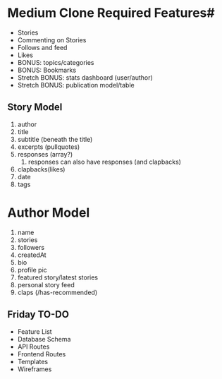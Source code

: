 # Medium Clone Required Features#

* Stories
* Commenting on Stories
* Follows and feed
* Likes
* BONUS: topics/categories
* BONUS: Bookmarks
* Stretch BONUS: stats dashboard (user/author)
* Stretch BONUS: publication model/table

## Story Model

1. author
2. title
3. subtitle (beneath the title)
4. excerpts (pullquotes)
5. responses (array?)
   1. responses can also have responses (and clapbacks)
6. clapbacks(likes)
7. date
8. tags

# Author Model

1. name
2. stories
3. followers
4. createdAt
5. bio
6. profile pic
7. featured story/latest stories
8. personal story feed
9. claps (/has-recommended)

## Friday TO-DO

* Feature List
* Database Schema
* API Routes
* Frontend Routes
* Templates
* Wireframes
